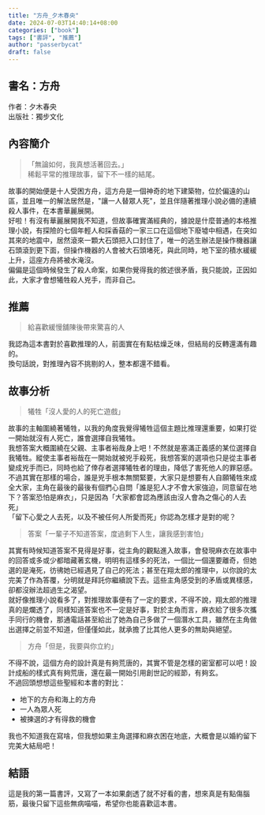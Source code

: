 ```yaml
---
title: "方舟_夕木春央"
date: 2024-07-03T14:40:14+08:00
categories: ["book"]
tags: ["書評", "推薦"]
author: "passerbycat"
draft: false
---
```


## 書名：方舟  
作者：夕木春央  
出版社：獨步文化  

## 內容簡介  
> 「無論如何，我真想活著回去。」  
> 稀鬆平常的推理故事，留下不一樣的結尾。  

故事的開始便是十人受困方舟，這方舟是一個神奇的地下建築物，位於偏遠的山區，並且唯一的解法居然是，"讓一人替眾人死"，並且伴隨著推理小說必備的連續殺人事件，在本書華麗展開。  
好啦！有沒有華麗展開我不知道，但故事確實滿經典的，據說是什麼普通的本格推理小說，有探險的七個年輕人和採香菇的一家三口在這個地下廢墟中相遇，在突如其來的地震中，居然滾來一顆大石頭把入口封住了，唯一的逃生辦法是操作機器讓石頭滾到更下面，但操作機器的人會被大石頭堵死，與此同時，地下室的積水緩緩上升，這座方舟將被水淹沒。  
偏偏是這個時候發生了殺人命案，如果你覺得我的敘述很矛盾，我只能說，正因如此，大家才會想犧牲殺人兇手，而非自己。  

## 推薦  
> 給喜歡緩慢舖陳後帶來驚喜的人  

我認為這本書對於喜歡推理的人，前面實在有點枯燥乏味，但結局的反轉還滿有趣的。  
換句話說，對推理內容不挑剔的人，整本都還不錯看。  

## 故事分析
> 犧牲「沒人愛的人的死亡遊戲」

故事的主軸圍繞著犧牲，以我的角度我覺得犧牲這個主題比推理還重要，如果打從一開始就沒有人死亡，誰會選擇自我犧牲。  
我想答案大概圍繞在父親、主事者裕哉身上吧！不然就是塞滿正義感的某位選擇自我犧牲。縱使主事者裕哉在一開始就被兇手殺死，我想答案的選項也只是從主事者變成兇手而已，同時也給了倖存者選擇犧牲者的理由，降低了害死他人的罪惡感。  
不過其實在那樣的場合，誰是兇手根本無關緊要，大家只是想要有人自願犧牲來成全大家，主角在最後的最後有個捫心自問「誰是犯人才不會大家強迫，同意留在地下？答案恐怕是麻衣」，只是因為「大家都會認為應該由沒人會為之傷心的人去死」  
「留下心愛之人去死，以及不被任何人所愛而死」你認為怎樣才是對的呢？  

> 答案「一輩子不知道答案，度過剩下人生，讓我感到害怕」  

其實有時候知道答案不見得是好事，從主角的觀點進入故事，會發現麻衣在故事中的回答或多或少都暗藏著玄機，明明有這樣多的死法，一個比一個還要離奇，但她選的是淹死，彷彿她已經遇見了自己的死法；甚至在翔太郎的推理中，以你說的太完美了作為答覆，分明就是拜託你繼續說下去。這些主角感受到的矛盾或異樣感，卻都沒辦法超過生之渴望。  
就好像推理小說看多了，對推理故事便有了一定的要求，不得不說，翔太郎的推理真的是爛透了，同樣知道答案也不一定是好事，對於主角而言，麻衣給了很多次攜手同行的機會，那通電話甚至給出了她為自己多做了一個潛水工具，雖然在主角做出選擇之前並不知道，但僅僅如此，就承擔了比其他人更多的無助與絕望。  

> 方舟「但是，我要與你立約」  

不得不說，這個方舟的設計真是有夠荒唐的，其實不管是怎樣的密室都可以吧！設計成船的樣式真有夠荒唐，還在最一開始引用創世記的經節，有夠玄。  
不過回頭想想這些聖經和本書的對比：  
- 地下的方舟和海上的方舟  
- 一人為眾人死  
- 被揀選的才有得救的機會  

我也不知道我在寫啥，但我想如果主角選擇和麻衣困在地底，大概會是以婚約留下完美大結局吧！  

## 結語  
這是我的第一篇書評，又寫了一本如果劇透了就不好看的書，想來真是有點傷腦筋，最後只留下這些無病喵喵，希望你也能喜歡這本書。
